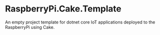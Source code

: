 # RaspberryPi.Cake.Template
An empty project template for dotnet core IoT applications deployed to the RaspberryPi using Cake.

